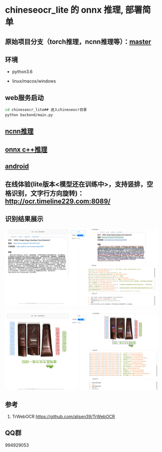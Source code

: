 # chineseocr_lite 的 onnx 推理, 部署简单

## 原始项目分支（torch推理，ncnn推理等）：[master](https://github.com/ouyanghuiyu/chineseocr_lite/tree/master)

## 环境
- python3.6

- linux/macos/windows

## web服务启动
``` Bash
cd chineseocr_lite## 进入chineseocr目录
python backend/main.py 
```

## [ncnn推理](https://github.com/ouyanghuiyu/chineseocr_lite/tree/onnx/pc_projects/OcrLiteOnnxToNcnn)

## [onnx c++推理](https://github.com/ouyanghuiyu/chineseocr_lite/tree/onnx/pc_projects/OcrLiteOnnx)

## [android](https://github.com/ouyanghuiyu/chineseocr_lite/tree/onnx/android_projects)

## 在线体验(lite版本<模型还在训练中>，支持竖排，空格识别，文字行方向旋转)： http://ocr.timeline229.com:8089/

## 识别结果展示

<p align="center"><img src="test_imgs/res.jpg"\></p>
<p align="center"><img src="test_imgs/res_2.jpg"\></p>


## 参考
1. TrWebOCR https://github.com/alisen39/TrWebOCR         

## QQ群
994929053
